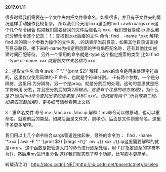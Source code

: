 **2017.01.11**

很多时候我们需要在一个文件夹内把文件重命名，如果很多，并且有子文件夹的情况这样手动操作比较复杂。
所以我们今天用linxu里面的find +awk+xargs+mv这个几个命令组合
假如我们需要替换的文件后缀名为.xxx，我们想替换成.ip
那么我们分解命令逐个记录：
1：查找到.xxx后缀的文件
命令: find  . -name *.xxx
解释: find 后的第一个参数为操作的文件夹，.的话表示当前目录，如果其他目录请直接写目录路径。接下来的-name为指定用后面的字符串匹配名称，还有其他比如创建时间匹配等待。 另外一个常用的命令就是-type 这个指定搜索的类型 比如 find  . -type d -name *.xxx 就是搜文件夹名称为*.xxx

2：提取文件名
命令:awk -F "." '{print $2}'
解释：awk的命令是用来处理字符串的，这里仅仅使用简单的-F 命令，也就是字符串分割。 -F有两个参数，一个是分隔符，这里用.为分隔符，另一个是prog，就是分割后的处理。这句的意思就是把字符串用.分割，并且把分割后的第$2段输出。这里有个注意的地方就是$2，为什么是$2?因为find命令查找出来的结果是‘./ABC.xxx’。也就是有两个'.' 所以取第二段。如果取完整段用$0，更多细节请参看网上文档

3：重命名文件
命令:mv ./abc.xxx ./abc.ip
解释：mv命令可以做移动，也可以重命名，就看前后的类型。如果后面是文件夹，则移动，后面是文件则重命名。这里不多更多解释。

我们用以上几个命令结合xargs管道连接起来，最终的命令为：
 find . -name '*.xxx'| awk -F "." '{print $2}'|xargs -I'{}'  mv ./{}.xxx ./{}.ip这里需要解释的就是xargs，这个函数是把管道入口的命令进行逐条处理，用-I'{}'指定逐条的字符串为{}，然后用mv进行重命名
这样我们就实现了整个功能，比写脚本更简单。

转载请注明：http://blog.csdn[.NET](http://lib.csdn.net/base/dotnet)/loseleo